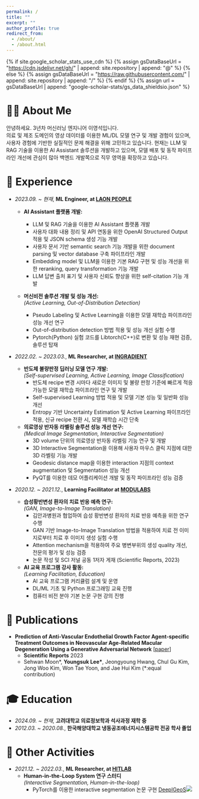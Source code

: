 ```yaml
---
permalink: /
title: ""
excerpt: ""
author_profile: true
redirect_from: 
  - /about/
  - /about.html
---
```


{% if site.google_scholar_stats_use_cdn %}
{% assign gsDataBaseUrl = "https://cdn.jsdelivr.net/gh/" | append: site.repository | append: "@" %}
{% else %}
{% assign gsDataBaseUrl = "https://raw.githubusercontent.com/" | append: site.repository | append: "/" %}
{% endif %}
{% assign url = gsDataBaseUrl | append: "google-scholar-stats/gs_data_shieldsio.json" %}

<span class='anchor' id='about-me'></span>

# 👋🏻 About Me

안녕하세요. 3년차 머신러닝 엔지니어 이영석입니다.  
의료 및 제조 도메인의 영상 데이터를 이용한 ML/DL 모델 연구 및 개발 경험이 있으며, 사용자 경험에 기반한 실질적인 문제 해결을 위해 고민하고 있습니다.
현재는 LLM 및 RAG 기술을 이용한 AI Assistant 솔루션을 개발하고 있으며, 모델 배포 및 동작 파이프라인 개선에 관심이 많아 백엔드 개발쪽으로 직무 영역을 확장하고 있습니다.

# 💼 Experience

- *2023.09. ~ 현재*, **ML Engineer, at <a href="https://laonpeople.com/main/main.php">LAON PEOPLE</a>**  
  - **AI Assistant 플랫폼 개발:**  
    - LLM 및 RAG 기술을 이용한 AI Assistant 플랫폼 개발
    - 사용자 대화 내용 정리 및 API 연동을 위한 OpenAI Structured Output 적용 및 JSON schema 생성 기능 개발
    - 사용자 문서 기반 semantic search 기능 개발을 위한 document parsing 및 vector database 구축 파이프라인 개발
    - Embedding model 및 LLM을 이용한 기본 RAG 구현 및 성능 개선을 위한 reranking, query transformation 기능 개발
    - LLM 답변 출처 표기 및 사용자 신뢰도 향상을 위한 self-citation 기능 개발
  
  - **머신비전 솔루션 개발 및 성능 개선:**  
    *(Active Learning, Out-of-Distribution Detection)*
    - Pseudo Labeling 및 Active Learning을 이용한 모델 재학습 파이프라인 성능 개선 연구
    - Out-of-distribution detection 방법 적용 및 성능 개선 실험 수행
    - Pytorch(Python) 실험 코드를 Libtorch(C++)로 변환 및 성능 재현 검증, 솔루션 탑재

- *2022.02. ~ 2023.03.*, **ML Researcher, at <a href="https://www.ingradient.ai/en/">INGRADIENT</a>**  
  - **반도체 불량판정 딥러닝 모델 연구 개발:**  
    *(Self-supervised Learning, Active Learning, Image Classification)*
    - 반도체 recipe 변경 시마다 새로운 이미지 및 불량 판정 기준에 빠르게 적응가능한 모델 재학습 파이프라인 연구 및 개발
    - Self-supervised Learning 방법 적용 및 모델 기본 성능 및 일반화 성능 개선
    - Entropy 기반 Uncertainty Estimation 및 Active Learning 파이프라인 적용, 신규 recipe 전환 시, 모델 재학습 시간 단축
  - **의료영상 반자동 라벨링 솔루션 성능 개선 연구:**  
    *(Medical Image Segmentation, Interactive Segmentation)*
    - 3D volume 단위의 의료영상 반자동 라벨링 기능 연구 및 개발
    - 3D Interactive Segmentation을 이용해 사용자 마우스 클릭 지점에 대한 3D 라벨링 기능 개발
    - Geodesic distance map을 이용한 interaction 지점의 context augmentation 및 Segmentation 성능 개선
    - PyQT를 이용한 데모 어플리케이션 개발 및 동작 파이프라인 성능 검증

- *2020.12. ~ 2021.12.*, **Learning Facilitator at <a href="https://modulabs.co.kr">MODULABS</a>**
  - **습성황반변성 환자의 치료 반응 예측 연구:**  
    *(GAN, Image-to-Image Translation)*
    - 김안과병원과 협업하여 습성 황반변성 환자의 치료 반응 예측을 위한 연구 수행
    - GAN 기반 Image-to-Image Translation 방법을 적용하여 치료 전 이미지로부터 치료 후 이미지 생성 실험 수행
    - Attention mechanism을 적용하여 주요 병변부위의 생성 quality 개선, 전문의 평가 및 성능 검증
    - 논문 작성 및 SCI 저널 공동 1저자 게재 (Scientific Reports, 2023)
  - **AI 교육 프로그램 강사 활동:**  
    *(Learning Facilitation, Education)*
    - AI 교육 프로그램 커리큘럼 설계 및 운영
    - DL/ML 기초 및 Python 프로그래밍 교육 진행
    - 컴퓨터 비전 분야 기본 논문 구현 강의 진행

# 📄 Publications

- **Prediction of Anti-Vascular Endothelial Growth Factor Agent-specific Treatment Outcomes in Neovascular Age-Related Macular Degeneration Using a Generative Adversarial Network** \[[paper](https://www.nature.com/articles/s41598-023-32398-7)\]  
  - **Scientific Reports** 2023  
  - Sehwan Moon\*, **Youngsuk Lee\***, Jeongyoung Hwang, Chul Gu Kim, Jong Woo Kim, Won Tae Yoon, and Jae Hui Kim (\*:equal contribution)

# 🎓 Education

- *2024.09. ~ 현재*, **고려대학교 의료정보학과 석사과정 재학 중**
- *2012.03. ~ 2020.08.*, **한국해양대학교 냉동공조에너지시스템공학 전공 학사 졸업**

# 📖 Other Activities

- *2021.12. ~ 2022.03.*, **ML Researcher, at <a href="https://modulabs.co.kr/product/hit-lab">HITLAB</a>**
  - **Human-in-the-Loop System 연구 스터디**  
    *(Interactive Segmentation, Human-in-the-loop)*
    - PyTorch를 이용한 interactive segmentation 논문 구현 <a href="https://ieeexplore.ieee.org/abstract/document/8370732">DeepIGeoS</a>[![](https://img.shields.io/github/stars/HITLAB-DeepIGeoS/DeepIGeoS?style=social&label=Stars)](https://github.com/HITLAB-DeepIGeoS/DeepIGeoS)
